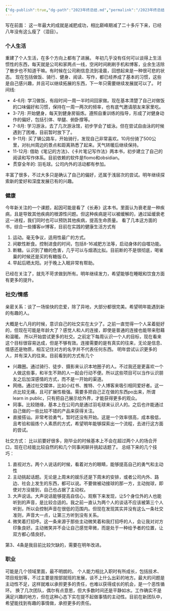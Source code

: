 ```yaml
---
{"dg-publish":true,"dg-path":"2023年终总结.md","permalink":"/2023年终总结/","dgPassFrontmatter":true,"noteIcon":"1","created":"2023-12-31T09:32:30.301+08:00","updated":"2023-12-31T23:06:45.418+08:00"}
---
```


写在前面：
这一年最大的成就是减肥成功，相比巅峰期减了二十多斤下来，已经八年没有这么瘦了（泪目）。
### 个人生活
重建了个人生活，在多个方向上都有了进展。
年初几乎没有任何可以谈得上生活惯性的东西，每天就是公司和家两点一线，空闲时间刷刷手机和博客，业余生活除了散步也不知道干嘛。有时候在公司刷信息流到凌晨，回想起来是一种很可悲的状态。
现在包括做饭、骑行、健身、阅读、写作，都已经养成了基本的习惯，这些是自己感兴趣，并且可以继续拓展的东西，下一年只需要继续发展就可以了。
时间线:
* 4-6月: 学习做饭，有段时间一周一半时间回家做。现在基本清楚了自己对做饭的口味偏好和习惯，保持在一周一两次的频率，也有底气邀请朋友来家里吃。
* 3-7月: 开始健身，每天到健身房锻炼。遵照自重训练的指导，形成了对健身动作的偏好，包括引体、举腿、俯卧撑等。 
* 7-8月: 学习游泳，去了几次游泳馆，初步学会了蛙泳。但在尝试自由泳的时候遇到了困难，目前暂时放下了。
* 9-11月: 买了辆公路车，开始骑行，发现自己非常喜欢。10月份骑了500公里，对杭州周边的景点和距离熟悉了起来。天气转暖后继续保持。
* 11-12月: 借助《笔记的方法》、《卡片笔记写作法》两本书，初步建立了自己的阅读和写作体系。目前依赖的软件是flomo和obsidian。
* 贯穿全年的: 羽毛球。公司内外的活动都有参加。

丰富了很多，不过大多只是确认了自己的偏好，还属于浅层次的尝试。明年继续探索新的爱好和深度发展已有的兴趣。

### 健康
今年新关注的一个课题，起因可能是看了《长寿》这本书。里面认为衰老是一种疾病，且是导致其他疾病的根源性问题。但这种疾病是可以被缓解的，通过延缓衰老这一进程，我们同时也可以预防其他疾病，提高生命质量。
看了几本这方面的书，综合一些播客or博客，目前在实践的健康生活方式有
1. 运动。毫无争议，适用性最广的方式。
2. 间歇性断食。控制进食的时间，包括8-16减肥方法等，启动身体的自噬功能。
3. 断糖。认识到了糖的危害，几乎可以与烟酒比拟。目前断的不是很彻底，喝雀巢的时候还是买的有糖版:D。
4. 早起后晒太阳。对于晚上入眠非常有帮助。

已经在关注了，就先不苛求做到所有。明年继续发力，希望能够在睡眠和饮食方面有更多的提升。


### 社交/情感
亲密关系：谈了一场愉快的恋爱，除了异地，大部分都很完美。希望明年能遇到新的有趣的人。

大概是七八月的时候，意识自己的社交实在太少了。之前一直觉得一个人呆着挺好的，但现在可能是年龄大了？感觉人和人的连接，即使是普通的连接也能带来慰藉和温暖。
所以开始尝试更多的社交。之前定下每周认识一个人的目标，现在看来这个目标很容易达成，但是不够有效。连接需要的是有真实的往来，无论是信息、情感还是物质，相互记住对方的名字并不代表任何东西。
明年尝试认识更多的人，并有深入的往来。目前看到的方式有几个
* 兴趣圈。通过骑行、徒步、摄影来认识本地圈子的人。不过我还是更喜欢一个人做这些事，和半生不熟的人一起会行动不便。所以这些项目可以当作认识朋友之后加深感情的方式，而不是一开始的渠道。
* 网络。通过社交媒体，比如小红书、推特、个人博客来吸引相同爱好者。这一点比较无痛，且可扩展性极强。需要多把自己正在做的东西po出来，所谓learn in public，只有把自己展示给外界，才能获得更多的观众。
* 同事。比较随缘，基本上在公司内是通过羽毛球来认识人的。之后也许能通过自己做的一些比较不错的产品来获得关注。
* 直接搭讪。非常考验勇气，暂时还没有开始。这是一个效率很高，成本极低，且考验和锻炼个人素质的方式，希望明年能够探索出一个流程，去进行这方面的尝试。

社交方式：
比以前要好很多，刚毕业的时候基本上不会在超过两个人的场合开口，现在已经能比较自然的和几个同事闲聊并挑起话题了。
总结下来的几个技巧：
1. 直视对方。两个人说话的时候，看着对方的眼睛，能够提高自己的勇气和主动性
2. 主动挑起话题。无论是上周末的娱乐还是下周末的安排，或者公司内外、路边、社会上发生的东西，都可以说。不要做被动接球的那一方，主动抛球，即使对方没接到，自己也占据了主动权。
3. 大声说话。大声说话能够提高自信心，观察下来发现，让5个身位外的人也能听到的声音，是比较合适的。我之前一直认为两个人的谈话不应该被第三个人听到，所以会控制声音在很低的范围内。但现在发现其实并没有这么一条社交准则，声音大一点，让第三方听到没有关系。
4. 微笑着打招呼。这一条来源于那些主动微笑着和我打招呼的人，会让我对对方印象良好。主动微笑并不会让自己感觉卑微，而是处于一种给予者的位置，让双方都心情良好。

第3、4条是我目前比较欠缺的，需要在明年改进。



### 职业
可能是几个领域里面，最不明朗的。
个人能力相比入职时有所成长，包括技术、项目规划等，不过主要是按部就班的发展，谈不上什么出彩的地方。最大的问题是主动性不足，这样就难以承担更多的责任，也难以获得成长的机会，是一个恶性循环。
换了几次团队，偶尔有点意思，但大多数时间还是平静如水。工作确实不是满足兴趣的地方，但在这种心态下实在提不起做事情的主动性。目前在新团队中，希望能找到有趣的事情做，承担更多的责任。



